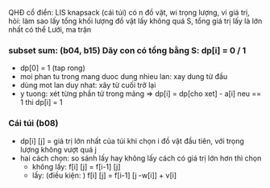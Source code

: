 QHĐ cổ điển:
	LIS
	knapsack (cái túi)
		có n đồ vật, wi trọng lượng, vi giá trị, hỏi: làm sao lấy tổng khối lượng đồ vật lấy không quá S, tổng giá trị lấy là lớn nhất có thể
	Lưới, ma trận

### subset sum: (b04, b15)  Dãy con có tổng bằng S: dp[i] = 0 / 1
- dp[0] = 1 (tap rong)
- moi phan tu trong mang duoc dung nhieu lan: xay dung từ đầu
- dùng mot lan duy nhat: xây từ cuối trở lại
- y tuong: xét từng phần tử trong mảng => dp[i] = dp[cho xet] - a[i] neu == 1 thi dp[i] = 1

### Cái túi (b08)
- dp[i] [j] = giá trị lớn nhất của túi khi chọn i đồ vật đầu tiên, với trọng lượng không vượt quá j
- hai cách chọn: so sánh lấy hay không lấy cách có giá trị lớn hơn thì chọn
	- không lấy: f[i] [j] = f[i-1] [j]
	- lấy: (điều kiện: ) f[i] [j] = f[i-1] [j -w[i]] + v[i]